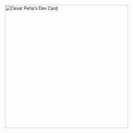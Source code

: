 <a href="https://app.daily.dev/AmberSpark"><img src="https://api.daily.dev/devcards/f6d215e5e3d74cda830f147726da2b49.png?r=5wf" width="400" alt="Cesar Peña's Dev Card"/></a>

